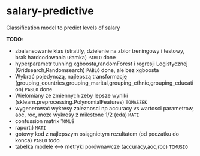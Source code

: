 # salary-predictive
Classification model to predict levels of salary



**TODO**:
- zbalansowanie klas (stratify, dzielenie na zbior treningowy i testowy, brak hardcodowania ułamka)	`PABLO` done
- hyperparametr tunning xgboosta,randomForest i regresji Logistycznej (Gridsearch,Randomsearch)	`PABLO` done, ale bez xgboosta
- Wybrać pojedynczą, najlepszą transformację (grouping_countries,grouping_marital,grouping_ethnic,grouping_education)	`PABLO` done
- Wielomiany ze zmiennych zeby lepsze wyniki (sklearn.preprocessing.PolynomialFeatures)	`TOMASZEK`
- wygenerować wykresy zaleznosci np accuracy vs wartosci parametrow, aoc, roc, moze wykresy z milestone 1/2 (eda)	`MATI`
- confussion matrix	`TOMUŚ`
- raport:)	`MATI`
- gotowy kod z najlepszym osiągnietym rezultatem (od poczatku do konca) `PABLO` todo
- tabelka modele <--> metryki porównawcze (accuracy,aoc,roc)	`TOMUSIO`
